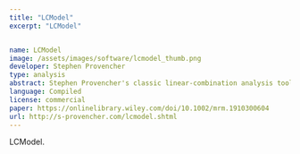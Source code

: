 ```yaml
---
title: "LCModel"
excerpt: "LCModel"


name: LCModel
image: /assets/images/software/lcmodel_thumb.png
developer: Stephen Provencher
type: analysis
abstract: Stephen Provencher's classic linear-combination analysis tool.
language: Compiled
license: commercial
paper: https://onlinelibrary.wiley.com/doi/10.1002/mrm.1910300604
url: http://s-provencher.com/lcmodel.shtml
---
```


LCModel.

